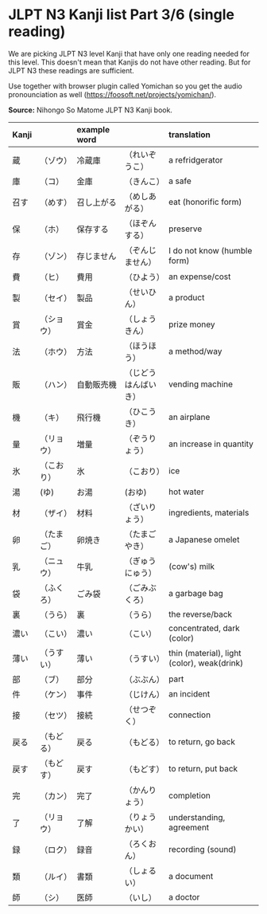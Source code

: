 # JLPT N3 Kanji list Part 3/6 (single reading)

We are picking JLPT N3 level Kanji that have only one reading needed for this level. This doesn't mean that Kanjis do not have other reading. But for JLPT N3 these readings are sufficient.

Use together with browser plugin called Yomichan so you get the audio pronounciation as well (https://foosoft.net/projects/yomichan/).

**Source:**
Nihongo So Matome JLPT N3 Kanji book.

| Kanji  |          | example word |            | translation          |
| :----- | :------- | :----------- | :--------- | :------------------- |
|蔵|（ゾウ）| 冷蔵庫|（れいぞうこ） | a refridgerator |
|庫|（コ）  | 金庫|（きんこ）  | a safe        |
|召す|（めす） | 召し上がる|（めしあがる）| eat (honorific form)        |
|保|（ホ）  | 保存する|（ほぞんする） | preserve        |
|存|（ゾン） | 存じません|（ぞんじません） | I do not know (humble form)        |
|費|（ヒ） | 費用|（ひよう）  | an expense/cost        |
|製|（セイ）  | 製品|（せいひん） | a product        |
|賞|（ショウ） | 賞金|（しょうきん） | prize money        |
|法|（ホウ） | 方法|（ほうほう） | a method/way        |
|販|（ハン） | 自動販売機|（じどうはんばいき） | vending machine      |
|機|（キ） | 飛行機|（ひこうき） | an airplane        |
|量|（リョウ）| 増量|（ぞうりょう） | an increase in quantity        |
|氷|（こおり） |  氷|（こおり） | ice        |
|湯| (ゆ) | お湯| (おゆ)   | hot water        |
|材|（ザイ）| 材料|（ざいりょう） | ingredients, materials        |
|卵|（たまご）| 卵焼き|（たまごやき） | a Japanese omelet        |
|乳|（ニュウ）| 牛乳|（ぎゅうにゅう）| (cow's) milk        |
|袋|（ふくろ） | ごみ袋|（ごみぶくろ） | a garbage bag        |
|裏|（うら）|  裏|（うら） | the reverse/back        |
|濃い|（こい） |  濃い|（こい） | concentrated, dark (color)        |
|薄い|（うすい） |  薄い|（うすい） | thin (material), light (color), weak(drink)        |
|部|（ブ）  | 部分|（ぶぶん）  | part        |
|件|（ケン） | 事件|（じけん） | an incident        |
|接|（セツ） | 接続|（せつぞく） | connection        |
|戻る|（もどる） | 戻る|（もどる） | to return, go back        |
|戻す|（もどす） | 戻す|（もどす） | to return, put back        |
|完|（カン） | 完了|（かんりょう） | completion        |
|了|（リョウ） | 了解|（りょうかい） | understanding, agreement        |
|録|（ロク） | 録音|（ろくおん） | recording (sound)        |
|類|（ルイ） | 書類|（しょるい） | a document        |
|師|（シ） | 医師|（いし） | a doctor        |








